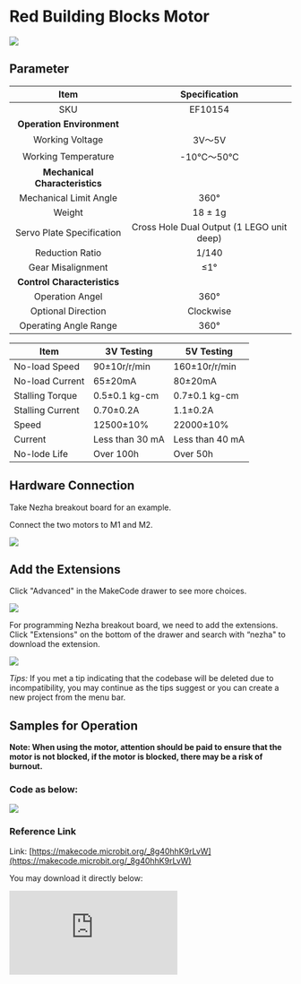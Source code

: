 # Red Building Blocks Motor



![](https://wiki-media-ef.oss-cn-hongkong.aliyuncs.com/docs/microbit/sensor/planet-x-sensors/images/motor-1-1.png)

## Parameter

| Item | Specification |
| :-: | :-: |
| SKU | EF10154 |
| **Operation Environment** |  |
| Working Voltage | 3V～5V |
| Working Temperature | -10℃～50℃ |
| **Mechanical Characteristics** |  |
| Mechanical Limit Angle | 360° |
| Weight | 18 ± 1g |
| Servo Plate Specification | Cross Hole Dual Output (1 LEGO unit deep) |
| Reduction Ratio | 1/140 |
| Gear Misalignment | ≤1° |
| **Control Characteristics** |  |
| Operation Angel | 360° |
| Optional Direction         | Clockwise |
| Operating Angle Range   | 360° |


| Item      | 3V Testing             | 5V Testing            |
|------------------|--------------------|--------------------|
| No-load Speed         | 90±10r/r/min       | 160±10r/r/min      |
| No-load Current         | 65±20mA            | 80±20mA            |
| Stalling Torque         | 0.5±0.1 kg-cm      | 0.7±0.1 kg-cm      |
| Stalling Current         | 0.70±0.2A          | 1.1±0.2A           |
| Speed         | 12500±10%          | 22000±10%          |
| Current         | Less than 30 mA         | Less than 40 mA         |
| No-lode Life         | Over 100h      | Over 50h       |


## Hardware Connection

Take Nezha breakout board for an example.

Connect the two motors to M1 and M2.

![](https://wiki-media-ef.oss-cn-hongkong.aliyuncs.com/docs/microbit/sensor/planet-x-sensors/images/motor-1-2.png)




## Add the Extensions

Click "Advanced" in the MakeCode drawer to see more choices.

![](https://wiki-media-ef.oss-cn-hongkong.aliyuncs.com/i18n/en/docusaurus-plugin-content-docs/current/microbit/expansion-board/images/03444_05.png)

For programming Nezha breakout board, we need to add the extensions. Click "Extensions" on the bottom of the drawer and search with “nezha" to download the extension.

![](https://wiki-media-ef.oss-cn-hongkong.aliyuncs.com/i18n/en/docusaurus-plugin-content-docs/current/microbit/expansion-board/images/03444_06.png)

*Tips:* If you met a tip indicating that the codebase will be deleted due to incompatibility, you may continue as the tips suggest or you can create a new project from the menu bar.


## Samples for Operation

<b>Note: When using the motor, attention should be paid to ensure that the motor is not blocked, if the motor is blocked, there may be a risk of burnout.</b>

### Code as below:

![](https://wiki-media-ef.oss-cn-hongkong.aliyuncs.com/i18n/en/docusaurus-plugin-content-docs/current/microbit/sensor/planet-x-sensors/images/motor-1-5.png)


### Reference Link

Link: [https://makecode.microbit.org/_8g40hhK9rLvW](https://makecode.microbit.org/_8g40hhK9rLvW)

You may download it directly below:

<div
    style={{
        position: 'relative',
        paddingBottom: '60%',
        overflow: 'hidden',
    }}
>
    <iframe
        src="https://makecode.microbit.org/_8g40hhK9rLvW"
        frameborder="0"
        sandbox="allow-popups allow-forms allow-scripts allow-same-origin"
        style={{
            position: 'absolute',
            width: '100%',
            height: '100%',
        }}
    />
</div>

### Result

The two motors rotate together when after pressing button A, the motor connected to the M1 stops rotating when button B is pressed, and both motors stop rotating at the same time when buttons A and B are pressed at the same time.

### Note

<b>When using the motor, attention should be paid to ensure that the motor is not blocked, if the motor is blocked, there may be a risk of burnout.</b>
